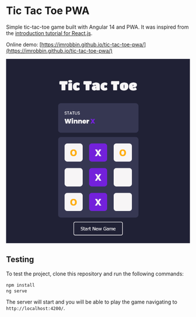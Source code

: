 # Tic Tac Toe PWA

Simple tic-tac-toe game built with Angular 14 and PWA. It was inspired from the [introduction tutorial for React.js](https://reactjs.org/tutorial/tutorial.html).

Online demo: [https://imrobbin.github.io/tic-tac-toe-pwa/](https://imrobbin.github.io/tic-tac-toe-pwa/)

![tic-tac-toe demo](https://raw.githubusercontent.com/imrobbin/tic-tac-toe-pwa/master/doc-images/tic-tac-toe-pwa.png)

## Testing

To test the project, clone this repository and run the following commands:

```
npm install
ng serve
```

The server will start and you will be able to play the game navigating to `http://localhost:4200/`.
